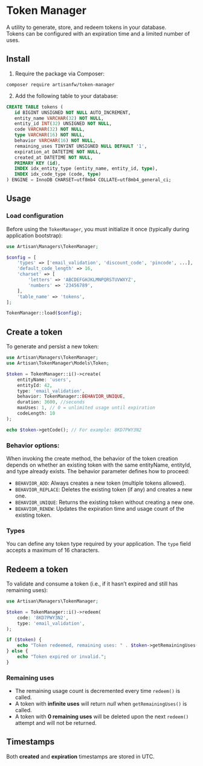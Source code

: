 # Token Manager

A utility to generate, store, and redeem tokens in your database.  
Tokens can be configured with an expiration time and a limited number of uses.

## Install
1. Require the package via Composer:
```shell
composer require artisanfw/token-manager
````

2. Add the following table to your database:
```ddl
CREATE TABLE tokens (
   id BIGINT UNSIGNED NOT NULL AUTO_INCREMENT,
   entity_name VARCHAR(32) NOT NULL,
   entity_id INT(32) UNSIGNED NOT NULL,
   code VARCHAR(32) NOT NULL,
   type VARCHAR(16) NOT NULL,
   behavior VARCHAR(16) NOT NULL,
   remaining_uses TINYINT UNSIGNED NULL DEFAULT '1',
   expiration_at DATETIME NOT NULL,
   created_at DATETIME NOT NULL,
   PRIMARY KEY (id),
   INDEX idx_entity_type (entity_name, entity_id, type),
   INDEX idx_code_type (code, type)
) ENGINE = InnoDB CHARSET=utf8mb4 COLLATE=utf8mb4_general_ci;
```

## Usage

### Load configuration
Before using the `TokenManager`, you must initialize it once (typically during application bootstrap):

```php
use Artisan\Managers\TokenManager;

$config = [
    'types' => ['email_validation', 'discount_code', 'pincode', ...],
    'default_code_length' => 16,
    'charset' => [
        'letters' => 'ABCDEFGHJKLMNPQRSTUVWXYZ',
        'numbers' => '23456789',
    ],
    'table_name' => 'tokens',
];

TokenManager::load($config);
```

## Create a token
To generate and persist a new token:
```php
use Artisan\Managers\TokenManager;
use Artisan\TokenManager\Models\Token;

$token = TokenManager::i()->create(
    entityName: 'users',
    entityId: 42,
    type: 'email_validation',
    behavior: TokenManager::BEHAVIOR_UNIQUE,
    duration: 3600, //seconds
    maxUses: 1, // 0 = unlimited usage until expiration
    codeLength: 10
);

echo $token->getCode(); // For example: 8KD7PWY3N2
```
### Behavior options:
When invoking the create method, the behavior of the token creation depends on whether an existing token with the same entityName, entityId, and type already exists. The behavior parameter defines how to proceed:

* `BEHAVIOR_ADD`: Always creates a new token (multiple tokens allowed).
* `BEHAVIOR_REPLACE`: Deletes the existing token (if any) and creates a new one.
* `BEHAVIOR_UNIQUE`: Returns the existing token without creating a new one.
* `BEHAVIOR_RENEW`: Updates the expiration time and usage count of the existing token.

### Types
You can define any token type required by your application.
The `type` field accepts a maximum of 16 characters.

## Redeem a token
To validate and consume a token (i.e., if it hasn’t expired and still has remaining uses):

```php
use Artisan\Managers\TokenManager;

$token = TokenManager::i()->redeem(
    code: '8KD7PWY3N2',
    type: 'email_validation',
);

if ($token) {
    echo "Token redeemed, remaining uses: " . $token->getRemainingUses();
} else {
    echo "Token expired or invalid.";
}
```

### Remaining uses
* The remaining usage count is decremented every time `redeem()` is called.
* A token with **infinite uses** will return *null* when `getRemainingUses()` is called.
* A token with **0 remaining uses** will be deleted upon the next `redeem()` attempt and will not be returned.

## Timestamps
Both **created** and **expiration** timestamps are stored in UTC.
